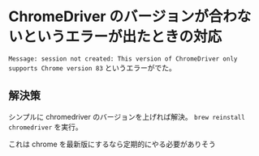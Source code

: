 # ChromeDriver のバージョンが合わないというエラーが出たときの対応

`Message: session not created: This version of ChromeDriver only supports Chrome version 83` というエラーがでた。

## 解決策

シンプルに chromedriver のバージョンを上げれば解決。 `brew reinstall chromedriver` を実行。

これは chrome を最新版にするなら定期的にやる必要がありそう
